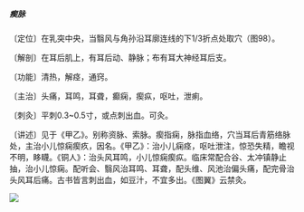 ##### 瘈脉

〔定位〕在乳突中央，当翳风与角孙沿耳廓连线的下1/3折点处取穴（图98）。

〔解剖〕在耳后肌上，有耳后动、静脉；布有耳大神经耳后支。

〔功能〕清热，解痉，通窍。

〔主治〕头痛，耳鸣，耳聋，癫痫，瘈疭，呕吐，泄痢。

〔刺灸〕平刺0.3~0.5寸，或点刺出血。可灸。

〔讲述〕见于《甲乙》。别称资脉、索脉。瘈指痫，脉指血络，穴当耳后青筋络脉处，主治小儿惊痫瘈疚，因名。《甲乙》：治小儿痫痉，呕吐泄注，惊恐失精，瞻视不明，眵䁾。《铜人》：治头风耳鸣，小儿惊痫瘈疭。临床常配合谷、太冲镇静止抽，治小儿惊痫。配听会、翳风治耳鸣、耳聋，配头维、风池治偏头痛，配完骨治头风耳后痛。古书皆言刺出血，如豆汁，不宜多出。《图翼》云禁灸。 

![](img/图98.jpg)
